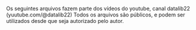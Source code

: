 Os seguintes arquivos fazem parte dos vídeos do youtube, canal datalib22 (yuutube.com/@datalib22)
Todos os arquivos são públicos, e podem ser utilizados desde que seja autorizado pelo autor.

